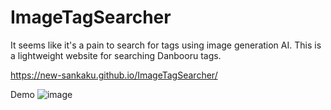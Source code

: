 # ImageTagSearcher
It seems like it's a pain to search for tags using image generation AI. This is a lightweight website for searching Danbooru tags.

https://new-sankaku.github.io/ImageTagSearcher/

Demo
![image](https://github.com/user-attachments/assets/0fa9d1a1-ae1b-405c-8b3d-91ae0f557c10)
